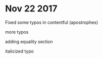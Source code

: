 # Nov 22 2017

Fixed some typos in contentful (apostrophes)

more typos

adding equality section

italicized typo
